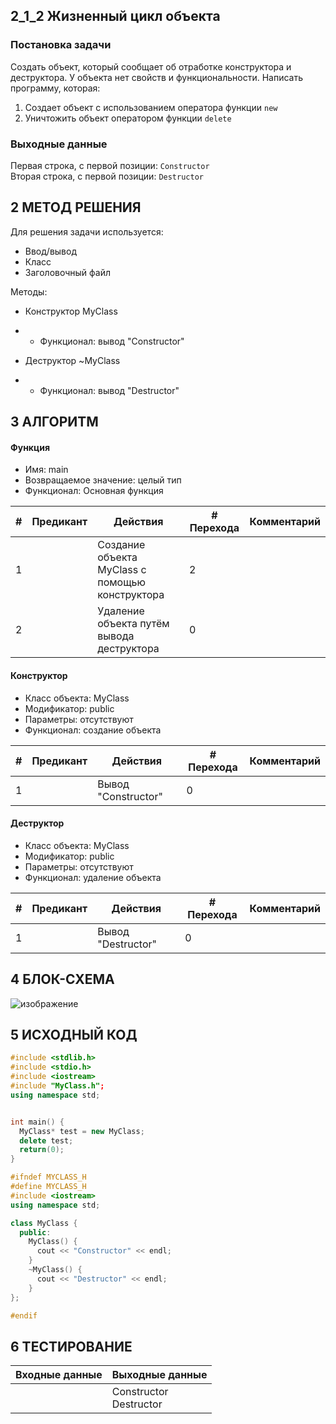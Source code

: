 ## 2_1_2 Жизненный цикл объекта
### Постановка задачи
Создать объект, который сообщает об отработке конструктора и деструктора. У объекта
нет свойств и функциональности. Написать программу, которая:
1. Создает объект с использованием оператора функции `new`
2. Уничтожить объект оператором функции `delete`

### Выходные данные
Первая строка, с первой позиции: `Constructor`
<br>
Вторая строка, с первой позиции: `Destructor`

## 2 МЕТОД РЕШЕНИЯ
Для решения задачи используется:
- Ввод/вывод
- Класс
- Заголовочный файл

Методы:
- Конструктор MyClass
- - Функционал: вывод "Constructor"

- Деструктор ~MyClass
- - Функционал: вывод "Destructor"

## 3 АЛГОРИТМ
#### Функция
- Имя: main
- Возвращаемое значение: целый тип
- Функционал: Основная функция

| # | Предикант | Действия | # Перехода | Комментарий
| --- | ----- | ------ | ---- | -- |
| 1 | | Создание объекта MyClass с помощью конструктора | 2
| 2 | | Удаление объекта путём вывода деструктора | 0

#### Конструктор
- Класс объекта: MyClass
- Модификатор: public
- Параметры: отсутствуют
- Функционал: создание объекта

| # | Предикант | Действия | # Перехода | Комментарий
| --- | ----- | ------ | ---- | -- |
| 1 | | Вывод "Constructor" | 0

#### Деструктор
- Класс объекта: MyClass
- Модификатор: public
- Параметры: отсутствуют
- Функционал: удаление объекта

| # | Предикант | Действия | # Перехода | Комментарий
| --- | ----- | ------ | ---- | -- |
| 1 | | Вывод "Destructor" | 0

## 4 БЛОК-СХЕМА
![изображение](https://user-images.githubusercontent.com/70198995/221364970-6c228b68-9536-4b0d-8c14-7cb53033709d.png)

## 5 ИСХОДНЫЙ КОД
```c++
#include <stdlib.h>
#include <stdio.h>
#include <iostream>
#include "MyClass.h";
using namespace std;


int main() {
  MyClass* test = new MyClass;
  delete test;
  return(0);
}
```

```c++
#ifndef MYCLASS_H
#define MYCLASS_H
#include <iostream>
using namespace std;

class MyClass {
  public:
    MyClass() {
      cout << "Constructor" << endl;
    }
    ~MyClass() {
      cout << "Destructor" << endl;
    }
};

#endif
```

## 6 ТЕСТИРОВАНИЕ
| Входные данные | Выходные данные |
| --- | ----- |
| | Constructor <br> Destructor |
